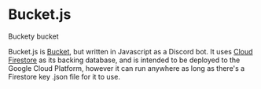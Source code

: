 # Bucket.js
Buckety bucket


Bucket.js is [Bucket](https://github.com/zigdon/xkcd-Bucket), but written in Javascript as a Discord bot. It uses [Cloud Firestore](https://firebase.google.com/products/firestore/) as its backing database, and is intended to be deployed to the Google Cloud Platform, however it can run anywhere as long as there's a Firestore key .json file for it to use.
